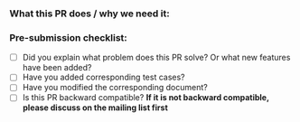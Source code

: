 ### What this PR does / why we need it:
<!--- Why is this change required? What problem does it solve? -->
<!--- If it fixes an open issue, please link to the issue here. -->

### Pre-submission checklist:

* [ ] Did you explain what problem does this PR solve? Or what new features have been added?
* [ ] Have you added corresponding test cases?
* [ ] Have you modified the corresponding document?
* [ ] Is this PR backward compatible? **If it is not backward compatible, please discuss on the mailing list first**
